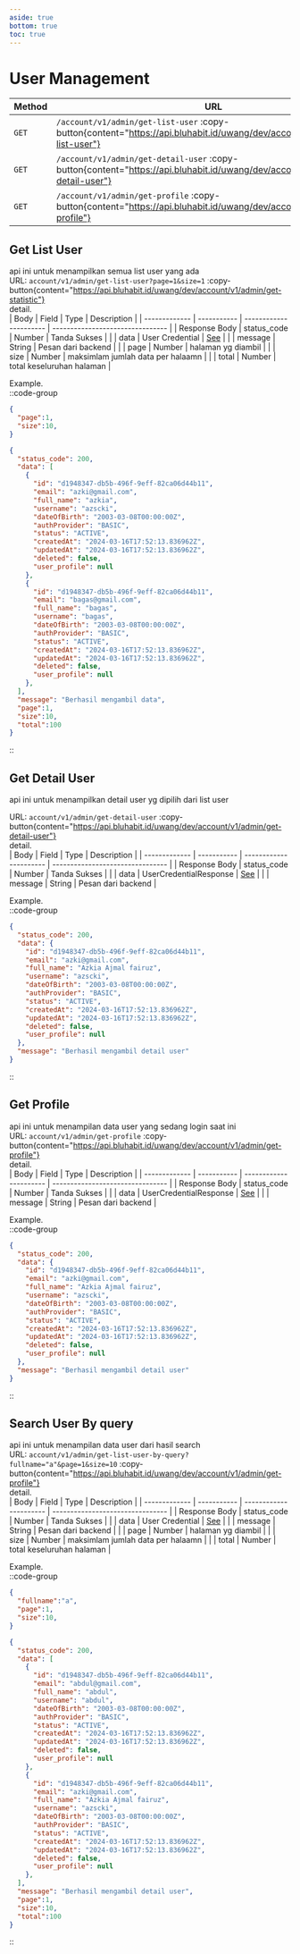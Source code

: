 ```yaml
---
aside: true
bottom: true
toc: true
---
```


# User Management

| Method | URL                                                                                                                                            | Description                                                                     |
| ------ | ---------------------------------------------------------------------------------------------------------------------------------------------- | ------------------------------------------------------------------------------- |
| `GET`  | `/account/v1/admin/get-list-user` :copy-button{content="https://api.bluhabit.id/uwang/dev/account/v1/admin/get-list-user"}                                          | [Get List User](/admin/user-management#get-list-user)                                     |
| `GET`  | `/account/v1/admin/get-detail-user` :copy-button{content="https://api.bluhabit.id/uwang/dev/account/v1/admin/get-detail-user"}                                          | [Get Detail User](/admin/user-management#get-detail-user)                                     |
| `GET`  | `/account/v1/admin/get-profile` :copy-button{content="https://api.bluhabit.id/uwang/dev/account/v1/admin/get-profile"}                                          | [Get Profile](/admin/user-management#get-profile)                                     |

## Get List User
api ini untuk menampilkan semua list user yang ada <br/>
URL: `account/v1/admin/get-list-user?page=1&size=1` :copy-button{content="https://api.bluhabit.id/uwang/dev/account/v1/admin/get-statistic"} <br/>
detail.<br/>
| Body          | Field       | Type                    | Description                     |
| ------------- | ----------- | ---------------------- | -------------------------------- |
| Response Body | status_code | Number                 | Tanda Sukses                     |
|               | data        | User Credential        | [See](/type#usercredential)      |
|               | message     | String                 | Pesan dari backend               |
|               | page        | Number                 | halaman yg diambil               |
|               | size        | Number                 | maksimlam jumlah data per halaamn |
|               | total        | Number                 | total keseluruhan halaman        |

Example.<br/>
::code-group
```json [QUERY PARAM]
{
  "page":1,
  "size":10,
}
```
```json [RESPONSE]
{
  "status_code": 200,
  "data": [
    {
      "id": "d1948347-db5b-496f-9eff-82ca06d44b11",
      "email": "azki@gmail.com",
      "full_name": "azkia",
      "username": "azscki",
      "dateOfBirth": "2003-03-08T00:00:00Z",
      "authProvider": "BASIC",
      "status": "ACTIVE",
      "createdAt": "2024-03-16T17:52:13.836962Z",
      "updatedAt": "2024-03-16T17:52:13.836962Z",
      "deleted": false,
      "user_profile": null
    },
    {
      "id": "d1948347-db5b-496f-9eff-82ca06d44b11",
      "email": "bagas@gmail.com",
      "full_name": "bagas",
      "username": "bagas",
      "dateOfBirth": "2003-03-08T00:00:00Z",
      "authProvider": "BASIC",
      "status": "ACTIVE",
      "createdAt": "2024-03-16T17:52:13.836962Z",
      "updatedAt": "2024-03-16T17:52:13.836962Z",
      "deleted": false,
      "user_profile": null
    },
  ],
  "message": "Berhasil mengambil data",
  "page":1,
  "size":10,
  "total":100
}
```
::

## Get Detail User
api ini untuk menampilkan detail user yg dipilih dari list user<br/>

URL: `account/v1/admin/get-detail-user` :copy-button{content="https://api.bluhabit.id/uwang/dev/account/v1/admin/get-detail-user"} <br/>
detail.<br/>
| Body          | Field       | Type                    | Description                      |
| ------------- | ----------- | ---------------------- | -------------------------------- |
| Response Body | status_code | Number                 | Tanda Sukses                     |
|               | data        | UserCredentialResponse         | [See](/type#usercredentialresponse) |
|               | message     | String                 | Pesan dari backend               |

Example.<br/>
::code-group
```json [RESPONSE]
{
  "status_code": 200,
  "data": {
    "id": "d1948347-db5b-496f-9eff-82ca06d44b11",
    "email": "azki@gmail.com",
    "full_name": "Azkia Ajmal fairuz",
    "username": "azscki",
    "dateOfBirth": "2003-03-08T00:00:00Z",
    "authProvider": "BASIC",
    "status": "ACTIVE",
    "createdAt": "2024-03-16T17:52:13.836962Z",
    "updatedAt": "2024-03-16T17:52:13.836962Z",
    "deleted": false,
    "user_profile": null
  },
  "message": "Berhasil mengambil detail user"
}
```
::

## Get Profile
api ini untuk menampilan data user yang sedang login saat ini<br/>
URL: `account/v1/admin/get-profile` :copy-button{content="https://api.bluhabit.id/uwang/dev/account/v1/admin/get-profile"} <br/>
detail.<br/>
| Body          | Field       | Type                    | Description                      |
| ------------- | ----------- | ---------------------- | -------------------------------- |
| Response Body | status_code | Number                 | Tanda Sukses                     |
|               | data        | UserCredentialResponse | [See](/type#usercredentialresponse) |
|               | message     | String                 | Pesan dari backend               |

Example.<br/>
::code-group
```json [RESPONSE]
{
  "status_code": 200,
  "data": {
    "id": "d1948347-db5b-496f-9eff-82ca06d44b11",
    "email": "azki@gmail.com",
    "full_name": "Azkia Ajmal fairuz",
    "username": "azscki",
    "dateOfBirth": "2003-03-08T00:00:00Z",
    "authProvider": "BASIC",
    "status": "ACTIVE",
    "createdAt": "2024-03-16T17:52:13.836962Z",
    "updatedAt": "2024-03-16T17:52:13.836962Z",
    "deleted": false,
    "user_profile": null
  },
  "message": "Berhasil mengambil detail user"
}
```
::

## Search User By query
api ini untuk menampilan data user dari hasil search<br/>
URL: `account/v1/admin/get-list-user-by-query?fullname="a"&page=1&size=10` :copy-button{content="https://api.bluhabit.id/uwang/dev/account/v1/admin/get-profile"} <br/>
detail.<br/>
| Body          | Field       | Type                    | Description                     |
| ------------- | ----------- | ---------------------- | -------------------------------- |
| Response Body | status_code | Number                 | Tanda Sukses                     |
|               | data        | User Credential        | [See](/type#usercredential)      |
|               | message     | String                 | Pesan dari backend               |
|               | page        | Number                 | halaman yg diambil               |
|               | size        | Number                 | maksimlam jumlah data per halaamn |
|               | total        | Number                 | total keseluruhan halaman        |

Example.<br/>
::code-group
```json [QUERY PARAM]
{
  "fullname":"a",
  "page":1,
  "size":10,
}
```
```json [RESPONSE]
{
  "status_code": 200,
  "data": [
    {
      "id": "d1948347-db5b-496f-9eff-82ca06d44b11",
      "email": "abdul@gmail.com",
      "full_name": "abdul",
      "username": "abdul",
      "dateOfBirth": "2003-03-08T00:00:00Z",
      "authProvider": "BASIC",
      "status": "ACTIVE",
      "createdAt": "2024-03-16T17:52:13.836962Z",
      "updatedAt": "2024-03-16T17:52:13.836962Z",
      "deleted": false,
      "user_profile": null
    },
    {
      "id": "d1948347-db5b-496f-9eff-82ca06d44b11",
      "email": "azki@gmail.com",
      "full_name": "Azkia Ajmal fairuz",
      "username": "azscki",
      "dateOfBirth": "2003-03-08T00:00:00Z",
      "authProvider": "BASIC",
      "status": "ACTIVE",
      "createdAt": "2024-03-16T17:52:13.836962Z",
      "updatedAt": "2024-03-16T17:52:13.836962Z",
      "deleted": false,
      "user_profile": null
    },   
  ],
  "message": "Berhasil mengambil detail user",
  "page":1,
  "size":10,
  "total":100
}
```
::